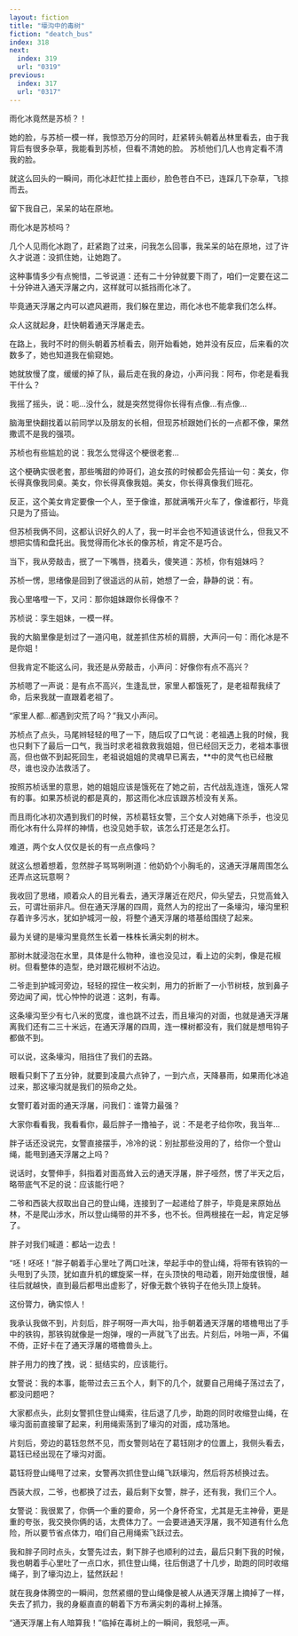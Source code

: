 ```yaml
---
layout: fiction
title: "壕沟中的毒树"
fiction: "deatch_bus"
index: 318
next:
  index: 319
  url: "0319"
previous:
  index: 317
  url: "0317"
---
```

雨化冰竟然是苏桢？！

她的脸，与苏桢一模一样，我惊恐万分的同时，赶紧转头朝着丛林里看去，由于我背后有很多杂草，我能看到苏桢，但看不清她的脸。 苏桢他们几人也肯定看不清我的脸。

就这么回头的一瞬间，雨化冰赶忙挂上面纱，脸色苍白不已，连踩几下杂草，飞掠而去。

留下我自己，呆呆的站在原地。

雨化冰是苏桢吗？

几个人见雨化冰跑了，赶紧跑了过来，问我怎么回事，我呆呆的站在原地，过了许久才说道：没抓住她，让她跑了。

这种事情多少有点惋惜，二爷说道：还有二十分钟就要下雨了，咱们一定要在这二十分钟进入通天浮屠之内，这样就可以抵挡雨化冰了。

毕竟通天浮屠之内可以遮风避雨，我们躲在里边，雨化冰也不能拿我们怎么样。

众人这就起身，赶快朝着通天浮屠走去。

在路上，我时不时的侧头朝着苏桢看去，刚开始看她，她并没有反应，后来看的次数多了，她也知道我在偷窥她。

她就放慢了度，缓缓的掉了队，最后走在我的身边，小声问我：阿布，你老是看我干什么？

我摇了摇头，说：呃...没什么，就是突然觉得你长得有点像...有点像...

脑海里快翻找着以前同学以及朋友的长相，但现苏桢跟她们长的一点都不像，果然撒谎不是我的强项。

苏桢也有些尴尬的说：我怎么觉得这个梗很老套...

这个梗确实很老套，那些嘴甜的帅哥们，追女孩的时候都会先搭讪一句：美女，你长得真像我同桌。美女，你长得真像我姐。美女，你长得真像我们班花。

反正，这个美女肯定要像一个人，至于像谁，那就满嘴开火车了，像谁都行，毕竟只是为了搭讪。

但苏桢我俩不同，这都认识好久的人了，我一时半会也不知道该说什么，但我又不想把实情和盘托出。我觉得雨化冰长的像苏桢，肯定不是巧合。

当下，我从旁敲击，抿了一下嘴唇，挠着头，傻笑道：苏桢，你有姐妹吗？

苏桢一愣，思绪像是回到了很遥远的从前，她想了一会，静静的说：有。

我心里咯噔一下，又问：那你姐妹跟你长得像不？

苏桢说：孪生姐妹，一模一样。

我的大脑里像是划过了一道闪电，就差抓住苏桢的肩膀，大声问一句：雨化冰是不是你姐！

但我肯定不能这么问，我还是从旁敲击，小声问：好像你有点不高兴？

苏桢嗯了一声说：是有点不高兴，生逢乱世，家里人都饿死了，是老祖帮我续了命，后来我就一直跟着老祖了。

“家里人都...都遇到灾荒了吗？”我又小声问。

苏桢点了点头，马尾辫轻轻的甩了一下，随后叹了口气说：老祖遇上我的时候，我也只剩下了最后一口气，我当时求老祖救救我姐姐，但已经回天乏力，老祖本事很高，但也做不到起死回生，老祖说姐姐的灵魂早已离去，**中的灵气也已经散尽，谁也没办法救活了。

按照苏桢话里的意思，她的姐姐应该是饿死在了她之前，古代战乱连连，饿死人常有的事。如果苏桢说的都是真的，那这雨化冰应该跟苏桢没有关系。

而且雨化冰初次遇到我们的时候，苏桢葛钰女警，三个女人对她痛下杀手，也没见雨化冰有什么异样的神情，也没见她手软，该怎么打还是怎么打。

难道，两个女人仅仅是长的有一点点像吗？

就这么想着想着，忽然胖子骂骂咧咧道：他奶奶个小胸毛的，这通天浮屠周围怎么还弄点这玩意啊？

我收回了思绪，顺着众人的目光看去，通天浮屠近在咫尺，仰头望去，只觉高耸入云，可谓壮丽非凡。但在通天浮屠的四周，竟然人为的挖出了一条壕沟，壕沟里积存着许多污水，犹如护城河一般，将整个通天浮屠的塔基给围绕了起来。

最为关键的是壕沟里竟然生长着一株株长满尖刺的树木。

那树木就浸泡在水里，具体是什么物种，谁也没见过，看上边的尖刺，像是花椒树。但看整体的造型，绝对跟花椒树不沾边。

二爷走到护城河旁边，轻轻的捏住一枚尖刺，用力的折断了一小节树枝，放到鼻子旁边闻了闻，忧心忡忡的说道：这刺，有毒。

这条壕沟至少有七八米的宽度，谁也跳不过去，而且壕沟的对面，也就是通天浮屠离我们还有二三十米远，在通天浮屠的四周，连一棵树都没有，我们就是想甩钩子都做不到。

可以说，这条壕沟，阻挡住了我们的去路。

眼看只剩下了五分钟，就要到凌晨六点钟了，一到六点，天降暴雨，如果雨化冰追过来，那这壕沟就是我们的殒命之处。

女警盯着对面的通天浮屠，问我们：谁膂力最强？

大家你看看我，我看看你，最后胖子一撸袖子，说：不是老子给你吹，我当年...

胖子话还没说完，女警直接摆手，冷冷的说：别扯那些没用的了，给你一个登山绳，能甩到通天浮屠之上吗？

说话时，女警伸手，斜指着对面高耸入云的通天浮屠，胖子哑然，愣了半天之后，略带底气不足的说：应该能行吧？

二爷和西装大叔取出自己的登山绳，连接到了一起递给了胖子，毕竟是来原始丛林，不是爬山涉水，所以登山绳带的并不多，也不长。但两根接在一起，肯定足够了。

胖子对我们喊道：都站一边去！

“呸！呸呸！”胖子朝着手心里吐了两口吐沫，举起手中的登山绳，将带有铁钩的一头甩到了头顶，犹如直升机的螺旋桨一样，在头顶快的甩动着，刚开始度很慢，越往后就越快，直到最后都甩出虚影了，好像无数个铁钩子在他头顶上旋转。

这份膂力，确实惊人！

我承认我做不到，片刻后，胖子啊呀一声大叫，抬手朝着通天浮屠的塔檐甩出了手中的铁钩，那铁钩就像是一炮弹，嗖的一声就飞了出去。片刻后，咔啪一声，不偏不倚，正好卡在了通天浮屠的塔檐兽头上。

胖子用力的拽了拽，说：挺结实的，应该能行。

女警说：我的本事，能带过去三五个人，剩下的几个，就要自己用绳子荡过去了，都没问题吧？

大家都点头，此刻女警抓住登山绳索，往后退了几步，助跑的同时收缩登山绳，在壕沟面前直接窜了起来，利用绳索荡到了壕沟的对面，成功落地。

片刻后，旁边的葛钰忽然不见，而女警则站在了葛钰刚才的位置上，我侧头看去，葛钰已经出现在了壕沟对面。

葛钰将登山绳甩了过来，女警再次抓住登山绳飞跃壕沟，然后将苏桢换过去。

西装大叔，二爷，也都换了过去，最后剩下女警，胖子，还有我，我们三个人。

女警说：我很累了，你俩一个重的要命，另一个身怀奇宝，尤其是无主神骨，更是重的夸张，我交换你俩的话，太费体力了。一会要进通天浮屠，我不知道有什么危险，所以要节省点体力，咱们自己用绳索飞跃过去。

我和胖子同时点头，女警先过去，剩下胖子也顺利的过去，最后只剩下我的时候，我也朝着手心里吐了一点口水，抓住登山绳，往后倒退了十几步，助跑的同时收缩绳子，到了壕沟边上，猛然跃起！

就在我身体腾空的一瞬间，忽然紧绷的登山绳像是被人从通天浮屠上摘掉了一样，失去了抓力，我的身躯直直的朝着下方布满尖刺的毒树上掉落。

“通天浮屠上有人暗算我！”临掉在毒树上的一瞬间，我怒吼一声。